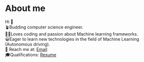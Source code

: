 # About me
 Hi 👋 \
🪴Budding computer science engineer. \
👩‍💻Loves coding and passion about Machine learning frameworks.\
😀Eager to learn new technologies in the field of Machine Learning (Autonomous driving).\
📩 Reach me at: <a href="kkanagar@lion.lmu.edu" >Email</a>\
🎓Qualifications:  <a href="https://acrobat.adobe.com/link/track?uri=urn:aaid:scds:US:1bbc0a70-6829-3fb7-8c45-1208106086b9](https://acrobat.adobe.com/link/review?uri=urn:aaid:scds:US:6de562c6-a71d-3ecd-8687-05a081d49999)" >Resume</a>
